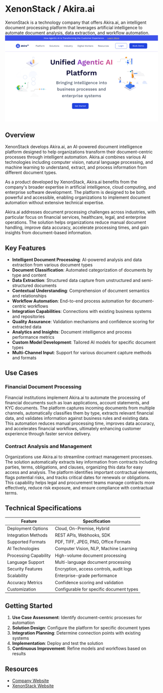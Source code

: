 
# XenonStack / Akira.ai

XenonStack is a technology company that offers Akira.ai, an intelligent document processing platform that leverages artificial intelligence to automate document analysis, data extraction, and workflow automation.
![XenonStack / Akira.ai](./assets/xenonstack-akira-ai.png)

## Overview

XenonStack develops Akira.ai, an AI-powered document intelligence platform designed to help organizations transform their document-centric processes through intelligent automation. Akira.ai combines various AI technologies including computer vision, natural language processing, and machine learning to understand, extract, and process information from different document types.

As a product developed by XenonStack, Akira.ai benefits from the company's broader expertise in artificial intelligence, cloud computing, and enterprise software development. The platform is designed to be both powerful and accessible, enabling organizations to implement document automation without extensive technical expertise.

Akira.ai addresses document processing challenges across industries, with particular focus on financial services, healthcare, legal, and enterprise operations. The solution helps organizations reduce manual document handling, improve data accuracy, accelerate processing times, and gain insights from document-based information.

## Key Features

- **Intelligent Document Processing**: AI-powered analysis and data extraction from various document types
- **Document Classification**: Automated categorization of documents by type and content
- **Data Extraction**: Structured data capture from unstructured and semi-structured documents
- **Contextual Understanding**: Comprehension of document semantics and relationships
- **Workflow Automation**: End-to-end process automation for document-centric workflows
- **Integration Capabilities**: Connections with existing business systems and repositories
- **Quality Assurance**: Validation mechanisms and confidence scoring for extracted data
- **Analytics and Insights**: Document intelligence and process performance metrics
- **Custom Model Development**: Tailored AI models for specific document types
- **Multi-Channel Input**: Support for various document capture methods and formats

## Use Cases

### Financial Document Processing

Financial institutions implement Akira.ai to automate the processing of financial documents such as loan applications, account statements, and KYC documents. The platform captures incoming documents from multiple channels, automatically classifies them by type, extracts relevant financial data, and validates information against business rules and existing data. This automation reduces manual processing time, improves data accuracy, and accelerates financial workflows, ultimately enhancing customer experience through faster service delivery.

### Contract Analysis and Management

Organizations use Akira.ai to streamline contract management processes. The solution automatically extracts key information from contracts including parties, terms, obligations, and clauses, organizing this data for easy access and analysis. The platform identifies important contractual elements, flags potential risks, and tracks critical dates for renewals or obligations. This capability helps legal and procurement teams manage contracts more effectively, reduce risk exposure, and ensure compliance with contractual terms.

## Technical Specifications

| Feature | Specification |
|---------|---------------|
| Deployment Options | Cloud, On-Premise, Hybrid |
| Integration Methods | REST APIs, Webhooks, SDK |
| Supported Formats | PDF, TIFF, JPEG, PNG, Office Formats |
| AI Technologies | Computer Vision, NLP, Machine Learning |
| Processing Capability | High-volume document processing |
| Language Support | Multi-language document processing |
| Security Features | Encryption, access controls, audit logs |
| Scalability | Enterprise-grade performance |
| Accuracy Metrics | Confidence scoring and validation |
| Customization | Configurable for specific document types |

## Getting Started

1. **Use Case Assessment**: Identify document-centric processes for automation
2. **Solution Design**: Configure the platform for specific document types
3. **Integration Planning**: Determine connection points with existing systems
4. **Implementation**: Deploy and test the solution
5. **Continuous Improvement**: Refine models and workflows based on results

## Resources

- [Company Website](https://www.akira.ai/)
- [XenonStack Website](https://www.xenonstack.com/)
